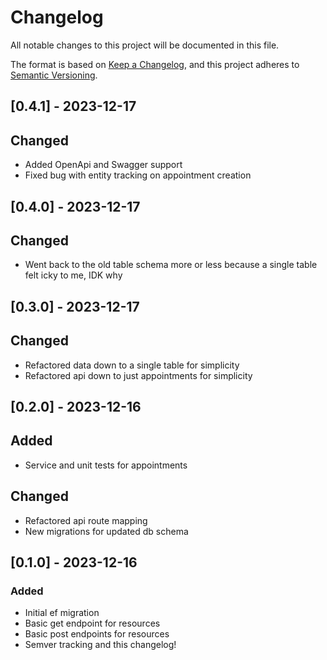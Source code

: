 # Changelog

All notable changes to this project will be documented in this file.

The format is based on [Keep a Changelog](https://keepachangelog.com/en/1.0.0/),
and this project adheres to [Semantic Versioning](https://semver.org/spec/v2.0.0.html).

## [0.4.1] - 2023-12-17

## Changed

- Added OpenApi and Swagger support
- Fixed bug with entity tracking on appointment creation

## [0.4.0] - 2023-12-17

## Changed

- Went back to the old table schema more or less because a single table felt icky to me, IDK why

## [0.3.0] - 2023-12-17

## Changed

- Refactored data down to a single table for simplicity
- Refactored api down to just appointments for simplicity

## [0.2.0] - 2023-12-16

## Added

- Service and unit tests for appointments

## Changed

- Refactored api route mapping
- New migrations for updated db schema

## [0.1.0] - 2023-12-16

### Added

- Initial ef migration
- Basic get endpoint for resources
- Basic post endpoints for resources
- Semver tracking and this changelog!